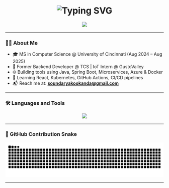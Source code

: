 <h1 align="center">
  <img src="https://readme-typing-svg.herokuapp.com?font=Fira+Code&size=28&pause=1000&center=true&color=800080&vCenter=true&width=435&lines=Hi+I'm+Soundarya+Poovaiah+Kookanda;Java+Developer+%7C+Full+Stack+Engineer+%7C+DevOps+Enthusiast" alt="Typing SVG" />
</h1>

<p align="center">
  <img src="https://readme-typing-svg.herokuapp.com?font=Fira+Code&size=22&pause=1000&color=800080&center=true&vCenter=true&width=500&lines=Passionate+about+building+scalable+apps;Open+to+opportunities+in+DevOps+%7C+Backend+%7C+Cloud;Let's+build+something+great+together!" />
</p>

---

### 👩‍💻 About Me

- 🎓 MS in Computer Science @ University of Cincinnati (Aug 2024 – Aug 2025)
- 💼 Former Backend Developer @ TCS | IoT Intern @ GustoValley
- 🌐 Building tools using Java, Spring Boot, Microservices, Azure & Docker
- 🌱 Learning React, Kubernetes, GitHub Actions, CI/CD pipelines
- 📬 Reach me at: **soundaryakookanda@gmail.com**

---

### 🛠️ Languages and Tools

<p align="center">
  <img src="https://skillicons.dev/icons?i=java,spring,react,html,css,js,azure,docker,kubernetes,git,github,mysql,postman,aws,py" />
</p>

---


### 🐍 GitHub Contribution Snake

<p align="center">
  <img src="https://raw.githubusercontent.com/soundaryapoovaiah/soundaryapoovaiah/output/github-contribution-grid-snake.svg" />
</p>

---
